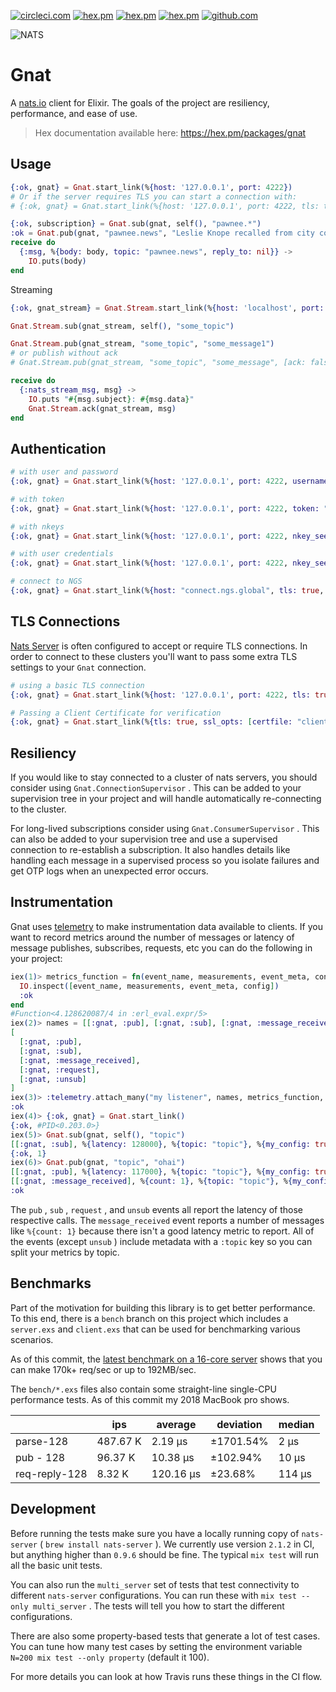 [![circleci.com](https://circleci.com/gh/nats-io/nats.ex/tree/master.svg?style=svg)](https://circleci.com/gh/nats-io/nats.ex/tree/master)
[![hex.pm](https://img.shields.io/hexpm/v/gnat.svg)](https://hex.pm/packages/gnat)
[![hex.pm](https://img.shields.io/hexpm/dt/gnat.svg)](https://hex.pm/packages/gnat)
[![hex.pm](https://img.shields.io/hexpm/l/gnat.svg)](https://hex.pm/packages/gnat)
[![github.com](https://img.shields.io/github/last-commit/nats-io/nats.ex.svg)](https://github.com/nats-io/nats.ex)

![NATS](https://branding.cncf.io/img/projects/nats/stacked/color/nats-stacked-color.svg)

# Gnat

A [nats.io](https://nats.io/) client for Elixir.
The goals of the project are resiliency, performance, and ease of use.

> Hex documentation available here: https://hex.pm/packages/gnat

## Usage

``` elixir
{:ok, gnat} = Gnat.start_link(%{host: '127.0.0.1', port: 4222})
# Or if the server requires TLS you can start a connection with:
# {:ok, gnat} = Gnat.start_link(%{host: '127.0.0.1', port: 4222, tls: true})

{:ok, subscription} = Gnat.sub(gnat, self(), "pawnee.*")
:ok = Gnat.pub(gnat, "pawnee.news", "Leslie Knope recalled from city council (Jammed)")
receive do
  {:msg, %{body: body, topic: "pawnee.news", reply_to: nil}} ->
    IO.puts(body)
end
```

Streaming

```elixir
{:ok, gnat_stream} = Gnat.Stream.start_link(%{host: 'localhost', port: 4223})

Gnat.Stream.sub(gnat_stream, self(), "some_topic")

Gnat.Stream.pub(gnat_stream, "some_topic", "some_message1")
# or publish without ack
# Gnat.Stream.pub(gnat_stream, "some_topic", "some_message", [ack: false])

receive do
  {:nats_stream_msg, msg} ->
    IO.puts "#{msg.subject}: #{msg.data}"
    Gnat.Stream.ack(gnat_stream, msg)
end

```

## Authentication

``` elixir
# with user and password
{:ok, gnat} = Gnat.start_link(%{host: '127.0.0.1', port: 4222, username: "joe", password: "123", auth_required: true})

# with token
{:ok, gnat} = Gnat.start_link(%{host: '127.0.0.1', port: 4222, token: "secret", auth_required: true})

# with nkeys
{:ok, gnat} = Gnat.start_link(%{host: '127.0.0.1', port: 4222, nkey_seed: "SUAM...", auth_required: true})

# with user credentials
{:ok, gnat} = Gnat.start_link(%{host: '127.0.0.1', port: 4222, nkey_seed: "SUAM...", jwt: "eyJ0eX...", auth_required: true})

# connect to NGS
{:ok, gnat} = Gnat.start_link(%{host: "connect.ngs.global", tls: true, jwt: "ey...", nkey_seed: "SUAM..."})
```

## TLS Connections

[Nats Server](https://github.com/nats-io/nats-server) is often configured to accept or require TLS connections.
In order to connect to these clusters you'll want to pass some extra TLS settings to your `Gnat` connection.

``` elixir
# using a basic TLS connection
{:ok, gnat} = Gnat.start_link(%{host: '127.0.0.1', port: 4222, tls: true})

# Passing a Client Certificate for verification
{:ok, gnat} = Gnat.start_link(%{tls: true, ssl_opts: [certfile: "client-cert.pem", keyfile: "client-key.pem"]})
```

## Resiliency

If you would like to stay connected to a cluster of nats servers, you should consider using `Gnat.ConnectionSupervisor` .
This can be added to your supervision tree in your project and will handle automatically re-connecting to the cluster.

For long-lived subscriptions consider using `Gnat.ConsumerSupervisor` .
This can also be added to your supervision tree and use a supervised connection to re-establish a subscription.
It also handles details like handling each message in a supervised process so you isolate failures and get OTP logs when an unexpected error occurs.

## Instrumentation

Gnat uses [telemetry](https://hex.pm/packages/telemetry) to make instrumentation data available to clients.
If you want to record metrics around the number of messages or latency of message publishes, subscribes, requests, etc you can do the following in your project:

``` elixir
iex(1)> metrics_function = fn(event_name, measurements, event_meta, config) ->
  IO.inspect([event_name, measurements, event_meta, config])
  :ok
end
#Function<4.128620087/4 in :erl_eval.expr/5>
iex(2)> names = [[:gnat, :pub], [:gnat, :sub], [:gnat, :message_received], [:gnat, :request], [:gnat, :unsub]]
[
  [:gnat, :pub],
  [:gnat, :sub],
  [:gnat, :message_received],
  [:gnat, :request],
  [:gnat, :unsub]
]
iex(3)> :telemetry.attach_many("my listener", names, metrics_function, %{my_config: true})
:ok
iex(4)> {:ok, gnat} = Gnat.start_link()
{:ok, #PID<0.203.0>}
iex(5)> Gnat.sub(gnat, self(), "topic")
[[:gnat, :sub], %{latency: 128000}, %{topic: "topic"}, %{my_config: true}]
{:ok, 1}
iex(6)> Gnat.pub(gnat, "topic", "ohai")
[[:gnat, :pub], %{latency: 117000}, %{topic: "topic"}, %{my_config: true}]
[[:gnat, :message_received], %{count: 1}, %{topic: "topic"}, %{my_config: true}]
:ok
```

The `pub` , `sub` , `request` , and `unsub` events all report the latency of those respective calls.
The `message_received` event reports a number of messages like `%{count: 1}` because there isn't a good latency metric to report.
All of the events (except `unsub` ) include metadata with a `:topic` key so you can split your metrics by topic.

## Benchmarks

Part of the motivation for building this library is to get better performance.
To this end, there is a `bench` branch on this project which includes a `server.exs` and `client.exs` that can be used for benchmarking various scenarios.

As of this commit, the [latest benchmark on a 16-core server](https://gist.github.com/mmmries/08fe44fdd47a6f8838936f41170f270a) shows that you can make 170k+ req/sec or up to 192MB/sec.

The `bench/*.exs` files also contain some straight-line single-CPU performance tests.
As of this commit my 2018 MacBook pro shows.

|               | ips      | average   | deviation | median |
| ------------- | -------- | --------- | --------- | ------ |
| parse-128     | 487.67 K | 2.19 μs   | ±1701.54% | 2 μs   |
| pub - 128     | 96.37 K  | 10.38 μs  | ±102.94%  | 10 μs  |
| req-reply-128 | 8.32 K   | 120.16 μs | ±23.68%   | 114 μs |

## Development

Before running the tests make sure you have a locally running copy of `nats-server` ( `brew install nats-server` ).
We currently use version `2.1.2` in CI, but anything higher than `0.9.6` should be fine.
The typical `mix test` will run all the basic unit tests.

You can also run the `multi_server` set of tests that test connectivity to different
`nats-server` configurations. You can run these with `mix test --only multi_server` .
The tests will tell you how to start the different configurations.

There are also some property-based tests that generate a lot of test cases.
You can tune how many test cases by setting the environment variable `N=200 mix test --only property` (default it 100).

For more details you can look at how Travis runs these things in the CI flow.
